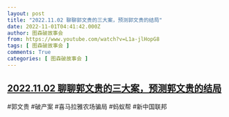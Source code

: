 ```yaml
---
layout: post
title: "2022.11.02 聊聊郭文贵的三大案，预测郭文贵的结局"
date: 2022-11-01T04:41:42.000Z
author: 图森破故事会
from: https://www.youtube.com/watch?v=L1a-jlHopG8
tags: [ 图森破故事会 ]
comments: True
categories: [ 图森破故事会 ]
---
```

<!--1667277702000-->
[2022.11.02 聊聊郭文贵的三大案，预测郭文贵的结局](https://www.youtube.com/watch?v=L1a-jlHopG8)
------

<div>
#郭文贵  #破产案 #喜马拉雅农场骗局  #蚂蚁帮 #新中国联邦
</div>

